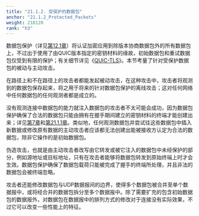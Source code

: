 ```yaml
---
title: "21.1.2. 受保护的数据包"
anchor: "21.1.2_Protected_Packets"
weight: 210120
rank: "h3"
---
```


数据包保护（详见[第12.1章]()）将认证加密应用到除版本协商数据包外的所有数据包上，不过出于使用了由QUIC版本指定的密钥材料的缘故，初始数据包和重试数据包仅受到有限的保护；有关细节详见《[QUIC-TLS]()》。本节考量了针对受保护数据包的被动与主动攻击。

在路径上和不在路径上的攻击者都能发起被动攻击，在这种攻击中，攻击者将观测到的数据包保存起来，将之用于将来的针对数据包保护的离线攻击；这对任何网络中任何数据包的任何观测者都是成立的。

没有观测连接中数据包的能力就注入数据包的攻击者不太可能会成功，因为数据包保护确保了合法的数据包只能由拥有在握手期间建立的密钥材料的终端才能创建出来；详见[第7章]()和[第21.1.1章]()。类似地，任何观测数据包并尝试往这些数据包中插入新数据或修改原有数据的主动攻击者应该都无法创建出能被接收方认定为合法的数据包，除非它操作的是初始数据包。

伪造攻击，也就是由主动攻击者改写由它转发或被它注入的数据包中未经保护的部分，例如源地址或目标地址，只有在攻击者能够将数据包转发到原始终端上时才会生效。数据包保护确保了数据包载荷只能被完成了握手的终端所处理，并且非法的数据包会被终端忽略。

攻击者还能修改数据包与UDP数据报间的边界，使得多个数据包被合并至单个数据报中，或将经合并的数据包拆分至多个数据报中。除了需要扩充的包含初始数据包的数据报外，对数据包在数据报中的排列方式的修改对于连接没有实际效果，不过它可以改变一些性能上的特征。
